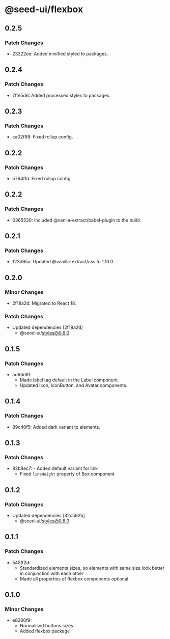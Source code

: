 # @seed-ui/flexbox

## 0.2.5

### Patch Changes

- 23222ee: Added minified styled to packages.

## 0.2.4

### Patch Changes

- 7ffe5d6: Added processed styles to packages.

## 0.2.3

### Patch Changes

- ca02f98: Fixed rollup config.

## 0.2.2

### Patch Changes

- b764ffd: Fixed rollup config.

## 0.2.2

### Patch Changes

- 0365530: Included @vanila-extract/babel-plugin to the build.

## 0.2.1

### Patch Changes

- 123d65a: Updated @vanilla-extract/css to 1.10.0

## 0.2.0

### Minor Changes

- 2f18a2d: Migrated to React 18.

### Patch Changes

- Updated dependencies [2f18a2d]
  - @seed-ui/styles@0.9.0

## 0.1.5

### Patch Changes

- ad6dd9f:
  - Made label tag default in the Label component.
  - Updated Icon, IconButton, and Avatar components.

## 0.1.4

### Patch Changes

- 89c40f5: Added dark variant to elements.

## 0.1.3

### Patch Changes

- 82b8ec7: - Added default variant for link
  - Fixed `lineHeight` property of Box component

## 0.1.2

### Patch Changes

- Updated dependencies [32c592b]
  - @seed-ui/styles@0.8.0

## 0.1.1

### Patch Changes

- 545ff2d:
  - Standardized elements sizes, so elements with same size look better in conjunction with each other
  - Made all properties of flexbox components optional

## 0.1.0

### Minor Changes

- e8260f9:
  - Normalised buttons sizes
  - Added flexbox package
